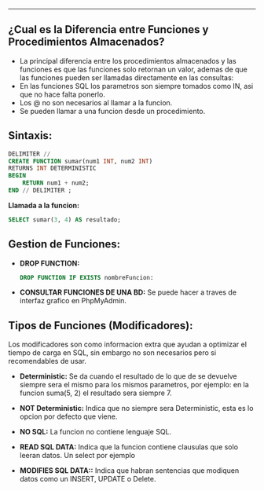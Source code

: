 
---
## ¿Cual es la Diferencia entre Funciones y Procedimientos Almacenados?

- La principal diferencia entre los procedimientos almacenados y las funciones es que las funciones solo retornan un valor, ademas de que las funciones pueden ser llamadas directamente en las consultas:
- En las funciones SQL los parametros son siempre tomados como IN, asi que no hace falta ponerlo.
- Los @ no son necesarios al llamar a la funcion.
- Se pueden llamar a una funcion desde un procedimiento.

## Sintaxis:

```sql
DELIMITER //
CREATE FUNCTION sumar(num1 INT, num2 INT)
RETURNS INT DETERMINISTIC
BEGIN
    RETURN num1 + num2;
END // DELIMITER ;
```

**Llamada a la funcion:**
```sql
SELECT sumar(3, 4) AS resultado;
```
## Gestion de Funciones:

- **DROP FUNCTION:**
	 
	```sql
	DROP FUNCTION IF EXISTS nombreFuncion:
	```
	
- **CONSULTAR FUNCIONES DE UNA BD:**
	 Se puede hacer a traves de interfaz grafico en PhpMyAdmin.

## Tipos de Funciones (Modificadores):
Los modificadores son como informacion extra que ayudan a optimizar el tiempo de carga en SQL, sin embargo no son necesarios pero si recomendables de usar.

- **Deterministic:**
	 Se da cuando el resultado de lo que de se devuelve siempre sera el mismo para los mismos parametros, por ejemplo: en la funcion suma(5, 2) el resultado sera siempre 7. 
	  
- **NOT Deterministic:**
	  Indica que no siempre sera Deterministic, esta es lo opcion por defecto que viene.
	  
- **NO SQL:**
	 La funcion no contiene lenguaje SQL.
	 
- **READ SQL DATA:**
	  Indica que la funcion contiene clausulas que solo leeran datos. Un select por ejemplo
	  
- **MODIFIES SQL DATA::**
	 Indica que habran sentencias que modiquen datos como un INSERT, UPDATE o Delete.
